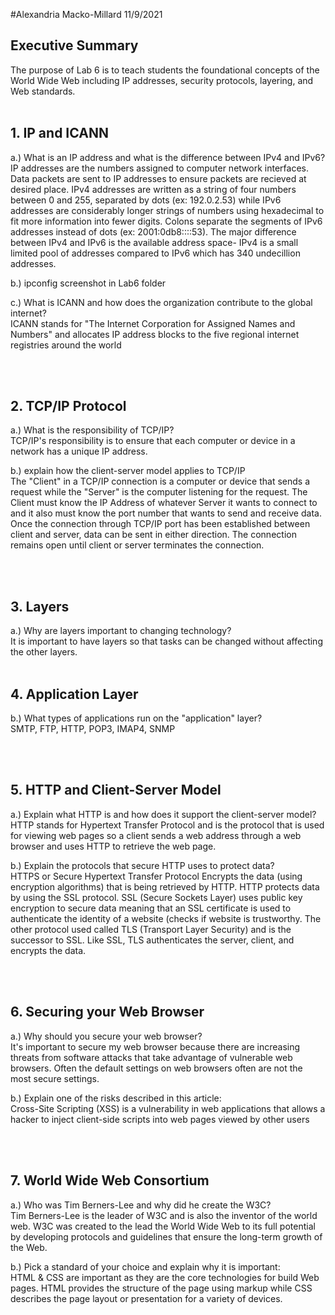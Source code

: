 #Alexandria Macko-Millard 11/9/2021

## Executive Summary
The purpose of Lab 6 is to teach students the foundational concepts of the World Wide Web including IP addresses, security protocols, layering, and Web standards.
<br><br>

## 1. IP and ICANN
a.) What is an IP address and what is the difference between IPv4 and IPv6? <br>
    IP addresses are the numbers assigned to computer network interfaces. Data packets are sent to IP addresses to ensure packets are recieved at desired place. IPv4 addresses are written as a string of four numbers between 0 and 255, separated by dots (ex: 192.0.2.53) while IPv6 addresses are considerably longer strings of numbers using hexadecimal to fit more information into fewer digits. Colons separate the segments of IPv6 addresses instead of dots (ex: 2001:0db8::::53). The major difference between IPv4 and IPv6 is the available address space- IPv4 is a small limited pool of addresses compared to IPv6 which has 340 undecillion addresses.
    
b.) ipconfig screenshot in Lab6 folder <br>

c.) What is ICANN and how does the organization contribute to the global internet? <br>
    ICANN stands for "The Internet Corporation for Assigned Names and Numbers" and allocates IP address blocks to the five regional internet registries around the world

<br><br>

## 2. TCP/IP Protocol
a.) What is the responsibility of TCP/IP? <br>
    TCP/IP's responsibility is to ensure that each computer or device in a network has a unique IP address.
    
b.) explain how the client-server model applies to TCP/IP <br>
    The "Client" in a TCP/IP connection is a computer or device that sends a request while the "Server" is the computer listening for the request. The Client must know the IP Address of whatever Server it wants to connect to and it also must know the port number that wants to send and receive data. Once the connection through TCP/IP port has been established between client and server, data can be sent in either direction. The connection remains open until client or server terminates the connection.

<br><br>

## 3. Layers
a.) Why are layers important to changing technology? <br>
    It is important to have layers so that tasks can be changed without affecting the other layers.
<br><br>

## 4. Application Layer
b.) What types of applications run on the "application" layer? <br>
    SMTP, FTP, HTTP, POP3, IMAP4, SNMP

<br><br>

## 5. HTTP and Client-Server Model
a.) Explain what HTTP is and how does it support the client-server model? <br>
    HTTP stands for Hypertext Transfer Protocol and is the protocol that is used for viewing web pages so a client sends a web address through a web browser and uses HTTP to retrieve the web page.

b.) Explain the protocols that secure HTTP uses to protect data? <br>
    HTTPS or Secure Hypertext Transfer Protocol Encrypts the data (using encryption algorithms) that is being retrieved by HTTP. HTTP protects data by using the SSL protocol. SSL (Secure Sockets Layer) uses public key encryption to secure data meaning that an SSL certificate is used to authenticate the identity of a website (checks if website is trustworthy. The other protocol used called TLS (Transport Layer Security) and is the successor to SSL. Like SSL, TLS authenticates the server, client, and encrypts the data. 

<br><br>

## 6. Securing your Web Browser
a.) Why should you secure your web browser? <br>
    It's important to secure my web browser because there are increasing threats from software attacks that take advantage of vulnerable web browsers. Often the default settings on web browsers often are not the most secure settings.

b.) Explain one of the risks described in this article: <br>
    Cross-Site Scripting (XSS) is a vulnerability in web applications that allows a hacker to inject client-side scripts into web pages viewed by other users 

<br><br>
## 7. World Wide Web Consortium
a.) Who was Tim Berners-Lee and why did he create the W3C? <br>
    Tim Berners-Lee is the leader of W3C and is also the inventor of the world web. W3C was created to the lead the World Wide Web to its full potential by developing protocols and guidelines that ensure the long-term growth of the Web.

b.) Pick a standard of your choice and explain why it is important: <br>
    HTML & CSS are important as they are the core technologies for build Web pages. HTML provides the structure of the page using markup while CSS describes the page layout or presentation for a variety of devices. 

